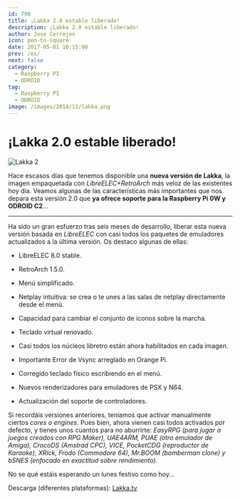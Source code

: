 ```yaml
---
id: 790
title: ¡Lakka 2.0 estable liberado!
description: ¡Lakka 2.0 estable liberado!
author: Jose Cerrejon
icon: pen-to-square
date: 2017-05-01 10:15:00
prev: /es/
next: false
category:
  - Raspberry PI
  - ODROID
tag:
  - Raspberry PI
  - ODROID
image: /images/2014/11/lakka.png
---
```


# ¡Lakka 2.0 estable liberado!

![Lakka 2](/images/2014/11/lakka.png)

Hace escasos días que tenemos disponible una **nueva versión de Lakka**, la imagen empaquetada con *LibreELEC+RetroArch* más veloz de las existentes hoy día. Veamos algunas de las características más importantes que nos depara esta versión 2.0 que **ya ofrece soporte para la Raspberry Pi 0W y ODROID C2**...

- - -
Ha sido un gran esfuerzo tras seis meses de desarrollo, liberar esta nueva versión basada en *LibreELEC* con casi todos los paquetes de emuladores actualizados a la última versión. Os destaco algunas de ellas:


* LibreELEC 8.0 stable.

* RetroArch 1.5.0.

* Menú simplificado.

* Netplay intuitiva: se crea o te unes a las salas de netplay directamente desde el menú.

* Capacidad para cambiar el conjunto de iconos sobre la marcha.

* Teclado virtual renovado.

* Casi todos los núcleos libretro están ahora habilitados en cada imagen.

* Importante Error de Vsync arreglado en Orange Pi.

* Corregido teclado físico escribiendo en el menú.

* Nuevos renderizadores para emuladores de PSX y N64.

* Actualización del soporte de controladores.

Si recordáis versiones anteriores, teníamos que activar manualmente ciertos *cores o engines*. Pues bien, ahora vienen casi todos activados por defecto, y tienes unos cuantos para no aburrirte: *EasyRPG (para jugar a juegos creados con RPG Maker), UAE4ARM, PUAE (otro emulador de Amiga), CrocoDS (Amstrad CPC), VICE, PocketCDG (reproductor de Karaoke), XRick, Frodo (Commodore 64), Mr.BOOM (bomberman clone) y bSNES (enfocado en exactitud sobre rendimiento)*.

No se qué estáis esperando un lunes festivo como hoy...

Descarga (diferentes plataformas): [Lakka.tv](http://www.lakka.tv/get/linux/)